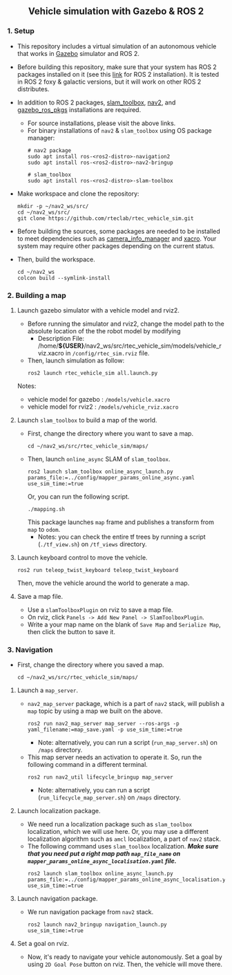 <h2 align="center">Vehicle simulation with Gazebo & ROS 2</h2>

### 1. Setup 
- This repository includes a virtual simulation of an autonomous vehicle that works in [Gazebo](http://classic.gazebosim.org/tutorials?tut=install_ubuntu&cat=install) simulator and ROS 2.
- Before building this repository, make sure that your system has ROS 2 packages installed on it (see this [link](https://docs.ros.org/en/galactic/Installation/Ubuntu-Install-Debians.html#) for ROS 2 installation). It is tested in ROS 2 foxy & galactic versions, but it will work on other ROS 2 distributes.
- In addition to ROS 2 packages, [slam_toolbox](https://github.com/SteveMacenski/slam_toolbox), [nav2](https://github.com/ros-planning/navigation2), and [gazebo_ros_pkgs](https://github.com/ros-simulation/gazebo_ros_pkgs) installations are required.
    - For source installations, please visit the above links.
    - For binary installations of `nav2` & `slam_toolbox` using OS package manager:
        ```
        # nav2 package
        sudo apt install ros-<ros2-distro>-navigation2
        sudo apt install ros-<ros2-distro>-nav2-bringup

        # slam_toolbox
        sudo apt install ros-<ros2-distro>-slam-toolbox
        ```
- Make workspace and clone the repository:
    ```
    mkdir -p ~/nav2_ws/src/
    cd ~/nav2_ws/src/
    git clone https://github.com/rteclab/rtec_vehicle_sim.git
    ```
- Before building the sources, some packages are needed to be installed to meet dependencies such as [camera_info_manager](https://github.com/ros-perception/image_common) and [xacro](https://github.com/ros/xacro). Your system may require other packages depending on the current status. 

- Then, build the workspace.
    ```
    cd ~/nav2_ws
    colcon build --symlink-install
    ```

### 2. Building a map
1) Launch gazebo simulator with a vehicle model and rviz2.
    - Before running the simulator and rviz2, change the model path to the absolute location of the the robot model by modifying
        * Description File: /home/**${USER}**/nav2_ws/src/rtec_vehicle_sim/models/vehicle_rviz.xacro in `/config/rtec_sim.rviz` file.
    - Then, launch simulation as follow:
        ```
        ros2 launch rtec_vehicle_sim all.launch.py
        ```
    Notes: 
    - vehicle model for gazebo : `/models/vehicle.xacro`
    - vehicle model for rviz2 : `/models/vehicle_rviz.xacro`
    
2) Launch `slam_toolbox` to build a map of the world.
    - First, change the directory where you want to save a map.
        ```
        cd ~/nav2_ws/src/rtec_vehicle_sim/maps/
        ```
    - Then, launch `online_async` SLAM of `slam_toolbox`.
        ```
        ros2 launch slam_toolbox online_async_launch.py params_file:=../config/mapper_params_online_async.yaml use_sim_time:=true
        ```
        Or, you can run the following script.
        ```
        ./mapping.sh
        ```
        This package launches `map` frame and publishes a transform from `map` to `odom`.
        * Notes: you can check the entire tf trees by running a script (`./tf_view.sh`) on `/tf_views` directory.
3) Launch keyboard control to move the vehicle.
    ```
    ros2 run teleop_twist_keyboard teleop_twist_keyboard
    ```
    Then, move the vehicle around the world to generate a map.
4) Save a map file.
    - Use a `slamToolboxPlugin` on rviz to save a map file.
    - On rviz, click `Panels -> Add New Panel -> SlamToolboxPlugin`.
    - Write a your map name on the blank of `Save Map` and `Serialize Map`, then click the button to save it.

### 3. Navigation
- First, change the directory where you saved a map.
    ```
    cd ~/nav2_ws/src/rtec_vehicle_sim/maps/
    ```

1) Launch a `map_server`.
    - `nav2_map_server` package, which is a part of `nav2` stack, will publish a `map` topic by using a map we built on the above.
        ```
        ros2 run nav2_map_server map_server --ros-args -p yaml_filename:=map_save.yaml -p use_sim_time:=true
        ```
        - Note: alternatively, you can run a script (`run_map_server.sh`) on `/maps` directory.
    - This map server needs an activation to operate it. So, run the following command in a different terminal.
        ```
        ros2 run nav2_util lifecycle_bringup map_server
        ```
        - Note: alternatively, you can run a script (`run_lifecycle_map_server.sh`) on `/maps` directory.

2) Launch localization package.
    - We need run a localization package such as `slam_toolbox` localization, which we will use here. Or, you may use a different localization algorithm such as `amcl` localization, a part of `nav2` stack.
    - The following command uses `slam_toolbox` localization. ***Make sure that you need put a right map path `map_file_name` on `mapper_params_online_async_localisation.yaml` file.***
        ```
        ros2 launch slam_toolbox online_async_launch.py params_file:=../config/mapper_params_online_async_localisation.yaml use_sim_time:=true
        ```
3) Launch navigation package.
    - We run navigation package from `nav2` stack.
        ```
        ros2 launch nav2_bringup navigation_launch.py use_sim_time:=true
        ```

4) Set a goal on rviz.
    - Now, it's ready to navigate your vehicle autonomously. Set a goal by using `2D Goal Pose` button on rviz. Then, the vehicle will move there.
    




